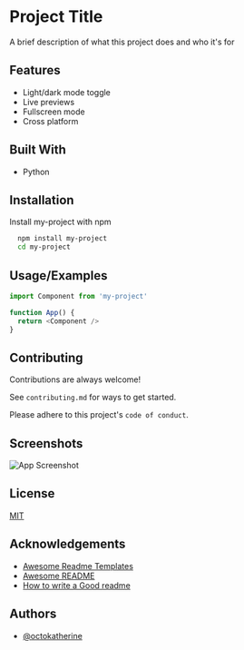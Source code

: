 # Project Title

A brief description of what this project does and who it's for

## Features

- Light/dark mode toggle
- Live previews
- Fullscreen mode
- Cross platform

## Built With
- Python
  
## Installation

Install my-project with npm

```bash
  npm install my-project
  cd my-project
```
    
## Usage/Examples

```javascript
import Component from 'my-project'

function App() {
  return <Component />
}
```


## Contributing

Contributions are always welcome!

See `contributing.md` for ways to get started.

Please adhere to this project's `code of conduct`.


## Screenshots

![App Screenshot](https://via.placeholder.com/468x300?text=App+Screenshot+Here)


## License

[MIT](https://choosealicense.com/licenses/mit/)


## Acknowledgements

 - [Awesome Readme Templates](https://awesomeopensource.com/project/elangosundar/awesome-README-templates)
 - [Awesome README](https://github.com/matiassingers/awesome-readme)
 - [How to write a Good readme](https://bulldogjob.com/news/449-how-to-write-a-good-readme-for-your-github-project)


## Authors

- [@octokatherine](https://www.github.com/octokatherine)


